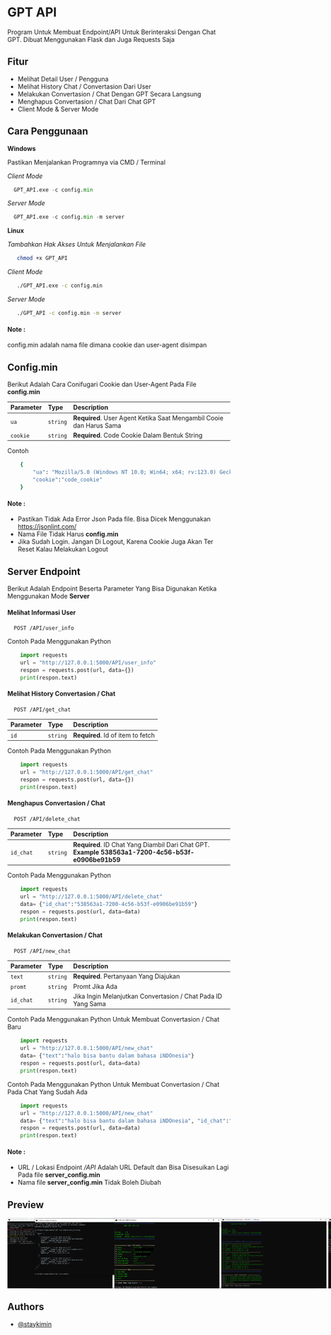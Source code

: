 # GPT API

Program Untuk Membuat Endpoint/API Untuk Berinteraksi Dengan Chat GPT. Dibuat Menggunakan Flask dan Juga Requests Saja

## Fitur

- Melihat Detail User / Pengguna
- Melihat History Chat / Convertasion Dari User
- Melakukan Convertasion / Chat Dengan GPT Secara Langsung
- Menghapus Convertasion / Chat Dari Chat GPT
- Client Mode & Server Mode

## Cara Penggunaan

**Windows**

Pastikan Menjalankan Programnya via CMD / Terminal

*Client Mode*
```python
  GPT_API.exe -c config.min 
```

*Server Mode*
```python
  GPT_API.exe -c config.min -m server
```



**Linux**

*Tambahkan Hak Akses Untuk Menjalankan File*
```bash
   chmod +x GPT_API
```

*Client Mode*
```bash
   ./GPT_API.exe -c config.min 
```

*Server Mode*
```bash
   ./GPT_API -c config.min -m server
```
#### Note : 
config.min adalah nama file dimana cookie dan user-agent disimpan

## Config.min
Berikut Adalah Cara Conifugari Cookie dan User-Agent Pada File **config.min**

| Parameter | Type     | Description                       |
| :-------- | :------- | :-------------------------------- |
| `ua`      | `string` | **Required**. User Agent Ketika Saat Mengambil Cooie dan Harus Sama |
| `cookie`      | `string` | **Required**. Code Cookie Dalam Bentuk String |

Contoh
```bash
    {
        "ua": "Mozilla/5.0 (Windows NT 10.0; Win64; x64; rv:123.0) Gecko/20100101 Firefox/123.0",
        "cookie":"code_cookie"
    }
```

#### Note : 
- Pastikan Tidak Ada Error Json Pada file. Bisa Dicek Menggunakan https://jsonlint.com/
- Nama File Tidak Harus **config.min**
- Jika Sudah Login. Jangan Di Logout, Karena Cookie Juga Akan Ter Reset Kalau Melakukan Logout


## Server Endpoint

Berikut Adalah Endpoint Beserta Parameter Yang Bisa Digunakan Ketika Menggunakan Mode **Server**
#### Melihat Informasi User

```http
  POST /API/user_info
```

Contoh Pada Menggunakan Python
```python
    import requests
    url = "http://127.0.0.1:5000/API/user_info" 
    respon = requests.post(url, data={})
    print(respon.text)
```
#### Melihat History Convertasion /  Chat

```http
  POST /API/get_chat
```

| Parameter | Type     | Description                       |
| :-------- | :------- | :-------------------------------- |
| `id`      | `string` | **Required**. Id of item to fetch |

Contoh Pada Menggunakan Python
```python
    import requests
    url = "http://127.0.0.1:5000/API/get_chat" 
    respon = requests.post(url, data={})
    print(respon.text)
```

#### Menghapus Convertasion /  Chat

```http
  POST /API/delete_chat
```

| Parameter | Type     | Description                       |
| :-------- | :------- | :-------------------------------- |
| `id_chat`      | `string` | **Required**. ID Chat Yang Diambil Dari Chat GPT. **Example 538563a1-7200-4c56-b53f-e0906be91b59**|

Contoh Pada Menggunakan Python
```python
    import requests
    url = "http://127.0.0.1:5000/API/delete_chat"
    data= {"id_chat":"538563a1-7200-4c56-b53f-e0906be91b59"}
    respon = requests.post(url, data=data)
    print(respon.text)
```

#### Melakukan Convertasion / Chat

```http
  POST /API/new_chat
```

| Parameter | Type     | Description                       |
| :-------- | :------- | :-------------------------------- |
| `text`      | `string` | **Required**. Pertanyaan Yang Diajukan|
| `promt`      | `string` | Promt Jika Ada|
| `id_chat`      | `string` | Jika Ingin Melanjutkan Convertasion / Chat Pada ID Yang Sama|

Contoh Pada Menggunakan Python Untuk Membuat Convertasion / Chat Baru
```python
    import requests
    url = "http://127.0.0.1:5000/API/new_chat"
    data= {"text":"halo bisa bantu dalam bahasa iNDOnesia"}
    respon = requests.post(url, data=data)
    print(respon.text)
```

Contoh Pada Menggunakan Python Untuk Membuat Convertasion / Chat Pada Chat Yang Sudah Ada
```python
    import requests
    url = "http://127.0.0.1:5000/API/new_chat"
    data= {"text":"halo bisa bantu dalam bahasa iNDOnesia", "id_chat":"538563a1-7200-4c56-b53f-e0906be91b59"}
    respon = requests.post(url, data=data)
    print(respon.text)
```

#### Note : 
- URL / Lokasi Endpoint */API* Adalah URL Default dan Bisa Disesuikan Lagi Pada file **server_config.min**
- Nama file **server_config.min** Tidak Boleh Diubah

## Preview

<p style="display: flex; justify-content: space-between;">
    <img style="width: 48%;" src="foto/1.PNG" />
    <img style="width: 48%;" src="foto/2.PNG" />
    <img style="width: 48%;" src="foto/3.png" />
    <img style="width: 48%;" src="foto/4.png" />
    <img style="width: 48%;" src="foto/5.png" />
</p>

## Authors

- [@staykimin](https://github.com/staykimin)

